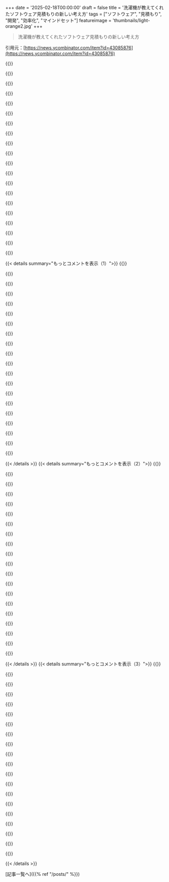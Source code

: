 +++
date = '2025-02-18T00:00:00'
draft = false
title = '洗濯機が教えてくれたソフトウェア見積もりの新しい考え方'
tags = ["ソフトウェア", "見積もり", "開発", "効率化", "マインドセット"]
featureimage = 'thumbnails/light-orange2.jpg'
+++

> 洗濯機が教えてくれたソフトウェア見積もりの新しい考え方

引用元：[https://news.ycombinator.com/item?id=43085876](https://news.ycombinator.com/item?id=43085876)

{{<matomeQuote body="ソフトウェアの見積もりはお粗末だね。下回った場合の罰則がないから。映画製作の見積もりと比べてみると、完成ボンドを売る会社があって、映画がリリースされなければ金返せ、みたいな保証をするんだ。完了登録の仕組みについて解説した記事があってさ。完成ボンドは製作費の約２％かかるし、インディペンデント映画で使われるんだよ。最近の映画制作では、過去のデータを元に見積もりするらしい。" userName="Animats" createdAt="2025-02-18T18:50:45" color="#38d3d3">}}

{{<matomeQuote body="＞ソフトウェアの見積もりはお粗末だね。実際、これは一部の会社に当てはまるけど、大抵の場合、見積もりの問題は明確さが不足していることだと思う。商業ソフトウェアって、何故か他の業界と比較されがちだけど、いつも失敗するんだよね。" userName="mk89" createdAt="2025-02-18T20:46:48" color="">}}

{{<matomeQuote body="＞明確さが不足しているから見積もりの問題が起こる。僕が見てきた限りでは、前もっての設計が設計時間の大部分を占めてるよ。この前の設計作業を見積もりに入れない人が多くて、仕様が決まらずに遅れているって言うんだ。" userName="nomel" createdAt="2025-02-18T21:27:23" color="">}}

{{<matomeQuote body="ソフトウェアの構築方法に起因しているんだ。イベントモデリングを使えば、機能のコストの見積もりは簡単。ただし、新しいアルゴリズムのイノベーションでは歴史的な前例を参考にできないこともある。ただ、業界では普通の仕事は過去のテーマの変種だね。" userName="mikestaub" createdAt="2025-02-19T13:04:05" color="">}}

{{<matomeQuote body="ごめん、その特定のプロセスがその問題を解決するとは思えない。DDDは結構不必要な複雑さを加えることがあるし、みんなが使い方を理解しているとは限らない。会社によっては、決断が難しいこともあるし、市場が変わることも多い。だから、実際に何を設計するか考えなきゃいけない。過剰設計しないようにしながら、スケーラブルで使いやすいものが求められる。" userName="mk89" createdAt="2025-02-19T20:07:15" color="">}}

{{<matomeQuote body="＞シンプルな映画製作にソフトウェアを比較するのはフェアじゃない。映画はほとんどの場合、手間がかからない方法でできちゃうからね。だって、フルクルーを雇うのも簡単だし。特定の問題に対してソフトウェア開発者を雇うのは難しいから、例外的なんだ。" userName="nomel" createdAt="2025-02-18T21:24:38" color="">}}

{{<matomeQuote body="ジェームズ・キャメロンのようにイノベーションをする場合もあるから、ソフトウェア開発者もビジネス問題解決の過程で新しい領域を切り開くことがあるよね。" userName="imbnwa" createdAt="2025-02-18T22:47:44" color="">}}

{{<matomeQuote body="ソフトウェアの見積もりは、顧客がプロトタイプを見ない限り何を求めているかわからなくなるから問題なんだ。その結果、曖昧な要求が無限に届くことになる。" userName="beryilma" createdAt="2025-02-19T15:17:52" color="">}}

{{<matomeQuote body="これ面白いね。このサービスを聞いたのは初めてだけど、納得できる。ソフトウェア開発マーケットで完成ボンドサービスを持つにはどうする？その場合、どんな要件が必要？たぶん、映画の時みたいに、詳細を決めて、歴史的なデータも必要だろうね。" userName="copypasterepeat" createdAt="2025-02-18T20:56:36" color="#785bff">}}

{{<matomeQuote body="おっ、歴史的データが成功の鍵だね。データを集めて中央値と標準偏差を計算して、中央値プラスセーフティマージンで見積もるんだ。" userName="Animats" createdAt="2025-02-18T21:45:27" color="">}}

{{<matomeQuote body="面白い例えだね。ただ、映画は自由度がほとんどないし、制作側は役割に関してあまり変化がないから、問題も少ない。一方、ソフトウェアプロジェクトは自由度が大きく、論理的依存関係が物理的なものよりも速く変わるから、問題が増える。役割も常に変わるし、役割の統合も進んでるね。オススメの方法は、固定的な役割があって長期的に続くコンサルタントには向いているかもしれないけど、売上は難しいかも。成功例の37signalsも、同じ言語を25年間使い続けてるけど、今提案することは難しいはず。" userName="simpaticoder" createdAt="2025-02-18T21:49:37" color="#785bff">}}

{{<matomeQuote body="映画はソフトウェア開発よりリスクが高いよ。キャストや機材を運ぶのも大変だし、たくさんの問題が起きる可能性がある。ソフトウェア開発者はデスクに座っているだけだから。" userName="Animats" createdAt="2025-02-19T03:31:07" color="">}}

{{<matomeQuote body="アート作品と厳しい要件のソフトウェア製品を比べるのは良くない。映画は時間が足りなくなればシーンを削ればいいけど、ビジネスソフトの開発はそうは行かない。特にミッションクリティカルなものは削れないんだ。" userName="agustechbro" createdAt="2025-02-18T21:22:54" color="#ff5733">}}

{{<matomeQuote body="『How Big Things Get Done』の著者Bentは、OPが述べているリファレンスクラス予測の支持者だ。みんなプロジェクトは特別だと考えて失敗しがちだけど、リファレンスクラス予測は色々な要因を平均化する。家作りの時間を見積もるときは、似たような面積の家を建てるのにかかった平均時間を参照すればいいんだ。リスクやコストオーバーランなども考慮されるし、詳細を考慮しなくて済む。" userName="Seattle3503" createdAt="2025-02-18T21:42:32" color="#ff5733">}}

{{<matomeQuote body="＞どうやって完成保証会社は見積もってるの？歴史だよ。それが常に可能とは限らないし、現実は常に変わっているからね。記事の最後には未知の未知についての良い部分があるよ。" userName="Herring" createdAt="2025-02-18T21:44:12" color="#38d3d3">}}

{{<matomeQuote body="＞ソフトウェア見積もりはジョークみたいなもので、見積もりが甘くても罰がないからだよ。実際、会社が開発者にプレッシャーをかけて、納期を甘く見積もらせるのも問題。半ばで開発者に負担がかかるだけなんだ。" userName="zanellato19" createdAt="2025-02-18T20:21:39" color="">}}

{{<matomeQuote body="同じ会社だけど、細部に注意しない理由で雇ったソフトウェアエンジニアを全員解雇しているよ。" userName="stuartjohnson12" createdAt="2025-02-18T20:48:08" color="">}}

{{<matomeQuote body="良い記事だけど、ソフトウェア開発と洗濯機の比較で欠けている点がある。洗濯機を取り付ける人が実は移動させたい位置があること、そして音がうるさいので収納の扉はもっと音を吸収するものが欲しい？って感じ。顧客は実際には本当に知りたいことを理解できていなくて、実物を見ないとわからないんだ。事前に相談しても全ては出てこないし、後から文句を言っても関係が悪化するだけだから。請求は時間単位にして、プロジェクト単位では絶対に請求しないのがベスト。" userName="rossdavidh" createdAt="2025-02-18T14:48:58" color="#38d3d3">}}

{{<matomeQuote body="これがカスタムソフトウェア開発が絶対にソフトウェアそのものに関するものではない理由で、そう考えるのが一番誤解されている部分。実際には、クライアントが自分のプロセスやビジネスモデルを正確に理解する手助けをすることが重要で、それをコンピュータにコーディファイするのはその次の話なんだ。" userName="Sharlin" createdAt="2025-02-18T16:14:13" color="#ff5c5c">}}

{{<matomeQuote body="＞これがカスタムソフトウェア開発が絶対にソフトウェアに関するものではない理由だよ。言い換えると、カスタムソフトウェア開発は絶対にコードについてではないってこと。ソフトウェアはコードと同義だと考えるのが問題なんだ。でも、あなたの言ってることはほとんど正しいよ。" userName="f1shy" createdAt="2025-02-18T17:53:11" color="#ff5733">}}

{{< details summary="もっとコメントを表示（1）">}}
{{<matomeQuote body="＞ドアを開けたときに洗濯物を乾燥機に入れやすくするために、ユーティリティクロゼットの反対側に移動したいんだよね。ヒンジを入れ替えればドアが逆に開くし、メーカーに感謝すること間違いなし。柔軟性があってユーザーが設定できるのはいいことだよね。さあ、誰かユーザー設定が製品を複雑にしてコストを増やすカウンター例を教えて！" userName="jackcarter" createdAt="2025-02-18T17:54:47" color="">}}

{{<matomeQuote body="時間単位で請求しない方がいいよ。プロジェクトを固定費で請求して、元の要件から逸脱する変更に関しては時間単位に切り替える条項を入れ、最低2時間の料金を設けよう。時間単位で請求されるのはクライアントをトリビアルな変更をあまり要求させないようにするしね。" userName="deadbabe" createdAt="2025-02-18T22:08:28" color="#ff5c5c">}}

{{<matomeQuote body="＞時間単位で請求して、プロジェクト単位では絶対に請求しないべき。ただ、実際の作業範囲を詳細に定義してプロジェクトで請求するのも良い。これがあればコスト見積もりや新しい要求が出た時のカバーになる。顧客は見積もりが不明だから時間単位請求が嫌いだし、提供者も顧客に「あと数時間でできる」と思われるリスクを抱えちゃう。" userName="jedberg" createdAt="2025-02-18T19:03:09" color="#ff5c5c">}}

{{<matomeQuote body="時間単位で請求するのって、HNでの契約者の報酬アドバイスに反してない？" userName="codingclaws" createdAt="2025-02-18T17:01:40" color="">}}

{{<matomeQuote body="必ずしもそうではない。アドバイスは通常、専門家であったり、仕事がスコープで定義されている場合を想定しているから。時間単位で請求できるなら、顧客がその場で考えることができ、結果的により良いものになる。ただし、効率的な成果物の場合はプロジェクト単位で請求した方がいいよ。" userName="joseda-hg" createdAt="2025-02-18T17:30:01" color="">}}

{{<matomeQuote body="プロジェクトの性質によると思う。よく定義された作業と成果物がある場合はプロジェクト単位、未知の領域で学びながら作業する場合は時間単位で請求していたね。例えば、古いデータベースからPostgresへのデータ移行みたいなやつ。" userName="bityard" createdAt="2025-02-18T22:02:04" color="#ff5733">}}

{{<matomeQuote body="DIYプロジェクトっていつもそんな感じだよね。でも、もので必要ないって意見をよく見るけど、ねじやガスケット、電気接続具、予備部品が必要な場面も多いんだよ。最終的に自分が必要だと思ったパーツを揃えがちになる。友達の工具を借りるのも良いけどね。" userName="GuB-42" createdAt="2025-02-18T12:29:21" color="">}}

{{<matomeQuote body="ワークショップの道具や、自動車や庭の道具、キッチンの道具は、Marie Kondoの「6ヶ月使わなかったら捨てる」モデルに収まりきらないんだよね。道具を持っていることで、さまざまな作業ができる能力を持っていることになる。公共の場でこれらの道具を共有できる社会があればいいのに。" userName="LeifCarrotson" createdAt="2025-02-18T17:59:45" color="">}}

{{<matomeQuote body="共通の道具を持つのは悲劇だよね。必要なときに見つからなかったり、壊れていたりする。でも、メンテナンスや管理、知識が欠けていることが多いんだ。" userName="nuancebydefault" createdAt="2025-02-18T18:32:58" color="">}}

{{<matomeQuote body="もし近くにツールライブラリーがあれば利用してみてね。リンクはここだよ : https://www.neptl.org" userName="NegativeLatency" createdAt="2025-02-18T19:23:40" color="">}}

{{<matomeQuote body="最近のメンテナンスコストは高いからね。安いショップは時給１１０ドル、評判良いとこは１２５～１５０ドル、ディーラーはさらに高い。季節ごとのタイヤ交換に１００ドル払う人もいるし、良いジャッキやスタンドセットは１８０ドルくらいだよ。道具を一度買えば、タイヤ交換で毎年節約できるし、ブレーキやサスペンションも自分でできるようになる。自動車整備は始めやすいからね。" userName="jmb99" createdAt="2025-02-18T23:16:40" color="#ff5733">}}

{{<matomeQuote body="昔は違ったけど、今は工具が安いよ。洗濯機用のホースが７ポンドとか。ドリルやドリルビットも安くて、まとめて６４ポンド、つまりアメリカドルで約８０ドルだね。買いに行く時間と工具の値段を考えると、選択肢が違うよ。安い工具でも十分だよ。" userName="michaelt" createdAt="2025-02-18T14:20:53" color="#45d325">}}

{{<matomeQuote body="時間の価値を比較するのは間違ってると思う。週末に洗濯機の取り付けをする時、俺の時間はゼロドルだって思う。暇な時の代替案は、読書とか散歩とか、どれも収入はゼロだよ。だから、趣味の満足感を大事に考える。" userName="kccqzy" createdAt="2025-02-18T15:27:34" color="">}}

{{<matomeQuote body="結局、自由時間はどう使うかだよね。洗濯機の修理とフリーランスの仕事、どっちが大事かで経済的判断することもあるけど、ただのゲームやテレビだったら自分でやる方がいいよ。" userName="ryandrake" createdAt="2025-02-18T17:52:49" color="">}}

{{<matomeQuote body="それは自由時間の価値や、洗濯機の修理の楽しさに依るよ。週末が高価なもので、趣味の時間を大事にしたいから、コスト次第で修理にお金払う方がいいね。" userName="desas" createdAt="2025-02-18T20:06:30" color="#38d3d3">}}

{{<matomeQuote body="それは労働時間の価値と関係ないと思う。コメント主の主張は、テクノロジー業界にいない人は自由時間があまり価値がないという示唆になってる。多くの人は自由時間をお金では測らないと思う。" userName="ryandrake" createdAt="2025-02-18T21:19:30" color="">}}

{{<matomeQuote body="支払い意欲は残ったお金によく関係すると思うよ。時給でないから、これを無視するのは役に立たないかも。" userName="bmicraft" createdAt="2025-02-19T04:19:39" color="">}}

{{<matomeQuote body="楽しい挑戦なら時間はゼロドルだよ。でもやりたくないなら、時間を時給の倍で価値を付ける。必要なら人を雇うよ。" userName="Johnny555" createdAt="2025-02-18T16:53:47" color="">}}

{{<matomeQuote body="家のメンテナンスは趣味というより面倒だと思う。時間を仕事と同じ価値で考えるのは注意が必要だね。過去の自分の働き方を振り返ると、普通のことで良いバランスを求めてる。" userName="Phlebsy" createdAt="2025-02-18T17:09:29" color="">}}

{{<matomeQuote body="家の修理を自分ですることが少ないと、簡単に見えるけど、実際は高いし質も悪いと感じることもあるよ。記事の話を経験するとわかることも多い。" userName="nuancebydefault" createdAt="2025-02-18T19:05:36" color="">}}


{{< /details >}}
{{< details summary="もっとコメントを表示（2）">}}
{{<matomeQuote body="＞その道具に£64、約US$80は高いかな。テクノロジー業界なら、店に行く時間の価値は道具の値段以上かも。時給で働いてるなら別だけど、道具を見たり考えたりしている時間が現金を生むんだ。安い道具が質が低いと思うなら、まあ品質は大丈夫だよ。安物は手間がかかるし、使うと経験が悪くなることもあるから、結局は「安物買いの銭失い」にならない？" userName="subhro" createdAt="2025-02-18T14:40:09" color="">}}

{{<matomeQuote body="自分はDIYが好きなメカニック。Harbor Freightの道具を一回買ってみて、使えたら使い続けるって感じだね。安い道具でもちゃんと使えることが多い。プロならSnap-Onに投資するのも理解できる。ナットを丸めちゃうのは品質より技術の問題だよ。安物なら壊れることはあるけど、そうじゃないことが多い。" userName="vlachen" createdAt="2025-02-18T14:59:20" color="">}}

{{<matomeQuote body="自分もDIYメカニック。Harbor Freightの道具をまず試して、合わなければ次に高いものを買う。安い道具で次の作業が困ることもあるけど、無理して高いもの買う必要はない。道具の品質はともかく、自分に合ったものを選ぶのが大事。でも、ナットを丸めるのは技術の問題だと思う。" userName="subhro" createdAt="2025-02-18T15:25:32" color="#ff5733">}}

{{<matomeQuote body="道具にバッテリーがある場合は、信頼できるブランドがいいね。技術が変わることもあるけど、そっちの方が流れを止めずに使えるから便利。" userName="vlachen" createdAt="2025-02-18T16:48:42" color="">}}

{{<matomeQuote body="安物の道具は、使ってるうちに信頼性が疑わしくなることがある。技術に依存するのは良いけど、安物購入が裏目に出ることもあるから注意が必要。" userName="Scoundreller" createdAt="2025-02-18T15:32:43" color="">}}

{{<matomeQuote body="安物の道具でいいなら、シンプルな作業には安いドリルで十分。高い道具は必要な時にだけ使えばいいと思う。" userName="michaelt" createdAt="2025-02-18T15:54:45" color="">}}

{{<matomeQuote body="高価な18vのドリルがあるけど、そんなに特別じゃない。情報があったら教えてほしい。" userName="julik" createdAt="2025-02-18T17:44:18" color="">}}

{{<matomeQuote body="若い時や初めての家を買った時は、安い道具をまず揃えて使っていって、必要なら少しずつ良い道具に替えていくのがいいと思う。ただ、良い道具は再販価値もあるから、大きく使えるものだけ投資すればいい。" userName="skeeter2020" createdAt="2025-02-18T14:59:07" color="">}}

{{<matomeQuote body="DIYをすると、高い道具を買うのは必ずしもいい選択じゃないかも。専門家が持ってる道具やこれまでの経験があれば、修理もスムーズだし、問題を解決するのも早い。自分でやるなら、楽しむかお金を節約するために、時間の使い方を考えないと。" userName="JoshTriplett" createdAt="2025-02-18T14:38:24" color="#ff33a1">}}

{{<matomeQuote body="実体験から言うと、時にはDIYでお金を節約するだけじゃなく、問題をきちんと解決するためにやることもある。自分の研究と材料で、音の問題を解決できた。それが自分の暮らしを快適にしてくれたから、DIYはそういった面でも大事だね。" userName="subhro" createdAt="2025-02-18T14:55:50" color="#ff33a1">}}

{{<matomeQuote body="残念ながら、私も同じ経験をしたことがある。昨年、1930年代の古い2階建ての家を買ったけど、ほとんど全部解体が必要だった。配管工以外の職人たちは手を抜こうとして、質の悪い仕事をした。有名な人たちもそうだった。自分たちで解体作業を多くやったが、これが簡単で危険じゃなかったからだ。うちの壁は全部レンガで、完全に真っ直ぐじゃない。プラスター屋は曲がった壁を作ってしまったし、ライセンス持ってる人だった。私たちが壁をサンディングし直したが、彼はその分のお金を請求しようとしてきた。電気工事士は仕事を始めたけど、今は全然来ない。未だに彼の道具が残ってるけど、SMSや電話にも応じない。幸いなことに、家族に電気工事士がいるけど近くに住んでない。お金を払って全て計画してもらったが、私たちが設置して、彼はチェックとメイン接続をするだけだった。ドライウォーラーは壁にいらないドライウォールを取り付けた。計画も詳しく提供したのに、彼らは間違いを認めたけど請求してきた。結局、ほとんどの作業を自分たちですることになった。やりたくてやったわけじゃないけど、職人たちとの連絡や整理、最終的には言い争いが大変だった。結局、自分が品質チェックにかけた時間を計算したら、最初から自分でやってればもっと早くて安上がりだった。" userName="mschild" createdAt="2025-02-18T15:31:06" color="#ff33a1">}}

{{<matomeQuote body="全体の契約業者を雇ったの？それとも各個別の業者を雇ったの？" userName="JoshTriplett" createdAt="2025-02-18T15:49:44" color="">}}

{{<matomeQuote body="＞これらはまとめて安くはなく、厳しい割引なしには売れにくいのが現実。本当に賢いのは、中古を買うことだ。" userName="KolmogorovComp" createdAt="2025-02-18T12:34:12" color="">}}

{{<matomeQuote body="賢いかもしれないけど、安い理由があるんだ。プロジェクトを進めるためには今すぐ必要だから、著者も中古を安く手に入れることができたかもしれないが、動く洗濯機がほしくて、数週間待ってるわけにはいかなかったと思う。現地のハードウェア店は高いけど、ここでは価値がある。計画を立てれば避けられるけど、必要な道具を事前に把握するのは難しい。結局、家に作業場ができてしまって、そこに投資するにはスペースも必要だし、掘り出し物を見つけるのは一手間かかる。父が安く手に入れた質の良い道具がいっぱい残っていて、感謝しているけど、使わなかったものも多い。後で役立つかも。" userName="GuB-42" createdAt="2025-02-18T12:51:07" color="">}}

{{<matomeQuote body="中古の道具はすぐに使えなくなることが多い。いい掘り出し物もあるけど、ツールの修復にこだわる趣味がないと損。趣味は物を作ることであって、道具の修復ではない。時には数千ドルの道具を買って、さっさとプロジェクトを進めてもいいと思う。" userName="bluGill" createdAt="2025-02-18T13:46:04" color="#785bff">}}

{{<matomeQuote body="ゴミ箱漁りはやめて、質のいい道具を安く売っている質屋に行く方がいい。私のメカニックの友達は高級住宅街の遺品整理やガレージセールによく行っていて、SnapOnや良いDeWaltの電動工具を安く手に入れてる。ある友達は15年もののMilwaukeeのリプロサウが20ドルで手に入れて、よく分からないけど未使用みたいだった。逆に言えば、道具を修復する趣味と掘り出し物探しの趣味を交換してるってことかも。" userName="kjs3" createdAt="2025-02-18T15:48:40" color="">}}

{{<matomeQuote body="遺品整理にはかなりの時間がかかる。珍しいものも見つかるが、ほとんどはただのゴミだ。この間見つけた良い道具は、地元の機械工場が倒産する時だった。店主が引退して、会社を引き継いでくれる人が見つからなかったせいで、店の全てを売っていた。良い物がたくさんあった。" userName="ryandrake" createdAt="2025-02-18T18:05:37" color="">}}

{{<matomeQuote body="＞良いドリルを買っただろうけど、値は張るけど一番よく使う道具だ。確かに、良いドリルはホームオーナーにとって必需品。私もプロシューマーグレードの電動ドリルを買ってからよく使っていて、10年近く持ちこたえている。チャックを替えたり、プラスチックの外装をエポキシで修復したけど、まだ使える。良いドリルと言えるほどではないが、十分良い。" userName="any1" createdAt="2025-02-18T13:10:39" color="#785bff">}}

{{<matomeQuote body="著者と似たような経験があるので、プロジェクトに向けて「過剰に準備する」ようになった。必要ない部品は返品できるから、必要なら旅行を節約できる。ソフトウェア開発にもアナロジーがあるかどうかわからない。" userName="xattt" createdAt="2025-02-18T15:07:59" color="">}}

{{<matomeQuote body="必要なパーツが要らなかったら、返品できるのは便利じゃん。でも返品するのにも手間がかかるよね。" userName="recursive" createdAt="2025-02-18T18:48:00" color="">}}


{{< /details >}}
{{< details summary="もっとコメントを表示（3）">}}
{{<matomeQuote body="彼のドリルはいいんだけど、全体に使うには力が足りなかった。もっとパワーのあるドリルが必要なのに、いつも軽い方を使っちゃうんだよね。" userName="bluGill" createdAt="2025-02-18T13:47:32" color="">}}

{{<matomeQuote body="ドリルは二つ必要だよね。ひとつは軽いバッテリードリル、もうひとつは強力なコード式ドリル。" userName="kjs3" createdAt="2025-02-18T15:54:30" color="#38d3d3">}}

{{<matomeQuote body="大賛成！24VのDeWaltコードレスドリルは最高の道具だけど、難しい素材にはBoschのコード式が必要。でも、チャックがひどいってのが残念だね。安いドリルでパワーが足りないっていうのは、特に気をつけた方がいい。" userName="abanana" createdAt="2025-02-18T17:07:07" color="#ff5c5c">}}

{{<matomeQuote body="それに、ロタリーハンマーが必要になるかもしれない。普通のドリルで石やコンクリを掘るのは超大変だよ。" userName="GuB-42" createdAt="2025-02-18T16:46:08" color="">}}

{{<matomeQuote body="金属を掘ることが多いなら、エアドリルも欲しいよね。それで質のいいエアコンプレッサーを買う口実ができて、他の空気工具も買えるし。" userName="ryandrake" createdAt="2025-02-18T18:08:20" color="#ff5733">}}

{{<matomeQuote body="「現実には意外なほどの詳細がある」ってことを思い出す。知らないことは、近づかないと分からないままだよ。" userName="jcalx" createdAt="2025-02-18T05:24:30" color="">}}

{{<matomeQuote body="”賢いけど間違っている人と話す時は、その人にとって重要な詳細を見極めて、なぜそれが重要なのか考えてみて。”これは大事な洞察だね、使ってみる。" userName="ListeningPie" createdAt="2025-02-18T06:50:45" color="#785bff">}}

{{<matomeQuote body="シェアしてくれてありがとう！" userName="Aloha" createdAt="2025-02-18T05:56:41" color="">}}

{{<matomeQuote body="自閉症の私は、普通の人よりも多くの詳細に引っかかっちゃうんだよね。" userName="LoganDark" createdAt="2025-02-18T09:22:05" color="">}}

{{<matomeQuote body="建設業者が水道ホース用の穴を切ったとき、10秒で粗い長方形をギコギコ切り出して煙草を吸いに行ったエピソードはすごく共感できる。著者が電源ケーブル用にきれいな穴を開けてプラスチックの挿入物をはめたのとは大違いだ。写真にはすごく驚かされないよ。" userName="floren" createdAt="2025-02-18T06:28:21" color="#ff5c5c">}}

{{<matomeQuote body="高いところに登らなければ、DIYでほとんどのことをやっとる。全体的には時間がかかるけど、始めると意外とサクサク進む。YouTubeで調べたり、うちの家電の問題を解決する動画を見つけたりしながらね。自分でキャビネットを作ったりガレージの床をエポキシ処理したりすると、業者より質が高いことも多い。今週末には娘のバスルームのコンクリートカウンタートップを作る予定。" userName="tstrimple" createdAt="2025-02-18T07:56:40" color="#ff33a1">}}

{{<matomeQuote body="＞僕はこの作業にお金を払ってもいいけど、結果に信頼が持てない。業者を頼むと絶対に自分が片付けなきゃいけないことになるし、スタンダードに達していないことが多い。業者にやってもらった仕事がひどすぎて、自分でやったほうが楽だったみたいな経験が何度もある。" userName="any1" createdAt="2025-02-18T12:13:51" color="#45d325">}}

{{<matomeQuote body="僕が洗濯機を修理した話を知りたい人のために、過去に修理業者が間違った端子を使ったせいで修理したときのサガを共有するよ。" userName="any1" createdAt="2025-02-18T13:58:39" color="">}}

{{<matomeQuote body="業者は小さな簡単なDIY仕事なんかやりたがらない。彼らが来なくても、千ドル以下の仕事はやってくれないよ。質の高い仕事なんて期待できなくて、本当に残念だ。" userName="ryandrake" createdAt="2025-02-18T18:15:54" color="#ff5733">}}

{{<matomeQuote body="＞運が良ければ業者は来るし、運が良ければコード通りに作業して、運が良ければサッと仕事を終えて帰る。" userName="floren" createdAt="2025-02-18T18:46:21" color="">}}

{{<matomeQuote body="ハハ、業者が来るのを追いかける必要があるし、現地に来ても時間通りに来た試しがない。全くもっておかしな話だ。" userName="any1" createdAt="2025-02-18T19:22:38" color="">}}

{{<matomeQuote body="そうそう、何度も業者とトラブルがあったから、もう自分で失敗することにしたよ。工具や本、今はYouTubeの動画も買って、各プロジェクト前に練習する。おかげで呼吸を合わせるのは安く済むし、かなり学んだ。" userName="specialist" createdAt="2025-02-18T14:31:43" color="#38d3d3">}}

{{<matomeQuote body="＞業者を頼んでも、質が高いとは限らない。前の家主がバスルームのタイルをきれいに仕上げてたのに、トイレの後ろのタイルはちゃんと配置せずに仕上げてあった。全体的には完璧なのに、そこだけ見たくない。" userName="maccard" createdAt="2025-02-18T11:53:43" color="#ff33a1">}}

{{<matomeQuote body="その雑なカットにはすごく共感した。電話線接続に来たBTエンジニアとも同じ気持ちで、たいてい自分でやったほうがプロよりも良い仕事ができるって。やる気の差なんだろうけど。" userName="abanana" createdAt="2025-02-18T17:16:56" color="#ff5733">}}

{{<matomeQuote body="ストーリーはいいけど俺の経験はほぼ逆だわ。90％が迷ってて、10％が簡単って感じ。しかも同じコードを何度も書く人や、プロジェクトごとに同じ問題を解決している人がどれだけいるんだ？それに、今までの技術スタックやフレームワークを使ってるなら、まだしも、初めてのことですって答えると、見積もりがめっちゃ難しい。" userName="dcow" createdAt="2025-02-18T10:07:19" color="">}}


{{< /details >}}


[記事一覧へ]({{% ref "/posts/" %}})
